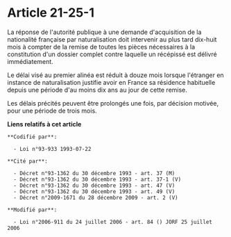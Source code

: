 # Article 21-25-1

La réponse de l'autorité publique à une demande d'acquisition de la nationalité française par naturalisation doit intervenir
au plus tard dix-huit mois à compter de la remise de toutes les pièces nécessaires à la constitution d'un dossier complet
contre laquelle un récépissé est délivré immédiatement.

Le délai visé au premier alinéa est réduit à douze mois lorsque l'étranger en instance de naturalisation justifie avoir en
France sa résidence habituelle depuis une période d'au moins dix ans au jour de cette remise.

Les délais précités peuvent être prolongés une fois, par décision motivée, pour une période de trois mois.

**Liens relatifs à cet article**

	**Codifié par**:

	  - Loi n°93-933 1993-07-22

	**Cité par**:

	  - Décret n°93-1362 du 30 décembre 1993 - art. 37 (M)
	  - Décret n°93-1362 du 30 décembre 1993 - art. 37-1 (V)
	  - Décret n°93-1362 du 30 décembre 1993 - art. 47 (V)
	  - Décret n°93-1362 du 30 décembre 1993 - art. 49 (V)
	  - Décret n°2009-1671 du 28 décembre 2009 - art. 2 (V)

	**Modifié par**:

	  - Loi n°2006-911 du 24 juillet 2006 - art. 84 () JORF 25 juillet 2006
